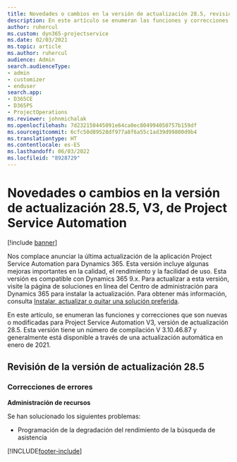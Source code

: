 ```yaml
---
title: Novedades o cambios en la versión de actualización 28.5, revisión V3, de Project Service Automation
description: En este artículo se enumeran las funciones y correcciones disponibles en Project Service Automation Update Release 28.5, revisión V3.
author: ruhercul
ms.custom: dyn365-projectservice
ms.date: 02/03/2021
ms.topic: article
ms.author: ruhercul
audience: Admin
search.audienceType:
- admin
- customizer
- enduser
search.app:
- D365CE
- D365PS
- ProjectOperations
ms.reviewer: johnmichalak
ms.openlocfilehash: 7d232150445091e64ca0ec804994050757b159df
ms.sourcegitcommit: 6cfc50d89528df977a8f6a55c1ad39d99800d9b4
ms.translationtype: HT
ms.contentlocale: es-ES
ms.lasthandoff: 06/03/2022
ms.locfileid: "8928729"
---
```

# <a name="whats-new-or-changed-in-project-service-automation-update-release-285-v3"></a>Novedades o cambios en la versión de actualización 28.5, V3, de Project Service Automation

[!include [banner](../includes/psa-now-project-operations.md)]

Nos complace anunciar la última actualización de la aplicación Project Service Automation para Dynamics 365. Esta versión incluye algunas mejoras importantes en la calidad, el rendimiento y la facilidad de uso. Esta versión es compatible con Dynamics 365 9.x. Para actualizar a esta versión, visite la página de soluciones en línea del Centro de administración para Dynamics 365 para instalar la actualización. Para obtener más información, consulta [Instalar, actualizar o quitar una solución preferida](/power-platform/admin/install-remove-preferred-solution).

En este artículo, se enumeran las funciones y correcciones que son nuevas o modificadas para Project Service Automation V3, versión de actualización 28.5. Esta versión tiene un número de compilación V 3.10.46.87 y generalmente está disponible a través de una actualización automática en enero de 2021.

## <a name="update-release-285-hotfix"></a>Revisión de la versión de actualización 28.5

### <a name="bug-fixes"></a>Correcciones de errores

**Administración de recursos**

Se han solucionado los siguientes problemas:

- Programación de la degradación del rendimiento de la búsqueda de asistencia



[!INCLUDE[footer-include](../includes/footer-banner.md)]
